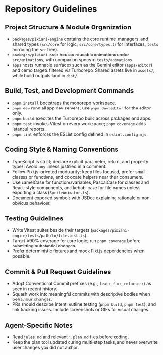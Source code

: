 # Repository Guidelines

## Project Structure & Module Organization

- `packages/pixiani-engine` contains the core runtime, managers, and shared types (`src/core` for logic, `src/core/types.ts` for interfaces, `tests` mirroring the `src` tree).
- `packages/pixiani-anis` houses reusable animations under `src/animations`, with companion specs in `tests/animations`.
- `apps` hosts runnable surfaces such as the Gemini editor (`apps/editor`) and demo targets filtered via Turborepo. Shared assets live in `assets/`, while build outputs land in `dist/`.

## Build, Test, and Development Commands

- `pnpm install` bootstraps the monorepo workspace.
- `pnpm dev` runs all app dev servers; use `pnpm dev:editor` for the editor only.
- `pnpm build` executes the Turborepo build across packages and apps.
- `pnpm test` invokes Vitest on every workspace; `pnpm coverage` adds Istanbul reports.
- `pnpm lint` enforces the ESLint config defined in `eslint.config.mjs`.

## Coding Style & Naming Conventions

- TypeScript is strict; declare explicit parameter, return, and property types. Avoid `any` unless justified in a comment.
- Follow Pixi.js-oriented modularity: keep files focused, prefer small classes or functions, and colocate helpers near their consumers.
- Use camelCase for functions/variables, PascalCase for classes and React-style components, and kebab-case for file names unless exporting a class (`SpriteAnimator.ts`).
- Document exported symbols with JSDoc explaining rationale or non-obvious behaviour.

## Testing Guidelines

- Write Vitest suites beside their targets (`packages/pixiani-engine/tests/path/to/file.test.ts`).
- Target ≥90% coverage for core logic; run `pnpm coverage` before submitting substantial changes.
- Prefer deterministic fixtures and mock Pixi.js dependencies when possible.

## Commit & Pull Request Guidelines

- Adopt Conventional Commit prefixes (e.g., `feat:`, `fix:`, `refactor:`) as seen in recent history.
- Squash work into meaningful commits with descriptive bodies when behaviour changes.
- PRs should describe intent, outline testing (`pnpm build`, `pnpm test`), and link tracking issues. Include screenshots or GIFs for visual changes.

## Agent-Specific Notes

- Read `jules.md` and relevant `*.plan.md` files before coding.
- Keep the plan tool updated during multi-step tasks, and never overwrite user changes you did not author.
